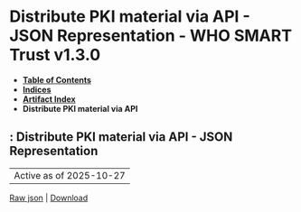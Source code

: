 # Distribute PKI material via API - JSON Representation - WHO SMART Trust v1.3.0

* [**Table of Contents**](toc.md)
* [**Indices**](indices.md)
* [**Artifact Index**](artifacts.md)
* **Distribute PKI material via API**

## : Distribute PKI material via API - JSON Representation

| |
| :--- |
| Active as of 2025-10-27 |

[Raw json](Requirements-DistributePKIMaterialAPI.json) | [Download](Requirements-DistributePKIMaterialAPI.json)


